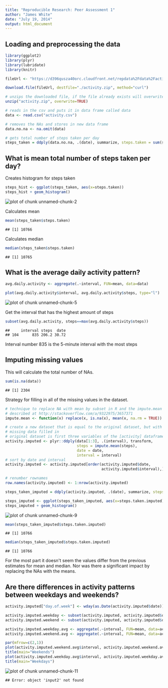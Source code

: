 ```yaml
---
title: "Reproducible Research: Peer Assessment 1"
author: "James White"
date: "July 19, 2014"
output: html_document
---
```


## Loading and preprocessing the data

```r
library(ggplot2)
library(plyr)
library(lubridate)
library(knitr)

fileUrl <- "https://d396qusza40orc.cloudfront.net/repdata%2Fdata%2Factivity.zip"

download.file(fileUrl, destfile="./activity.zip", method="curl")

# unzips the downloaded file, if the file already exists will overwrite
unzip("activity.zip", overwrite=TRUE)

# reads in the csv and puts it in data frame called data
data <- read.csv("activity.csv")

# removes the NAs and stores in new data frame
data.no.na <- na.omit(data)

# gets total number of steps taken per day
steps_taken = ddply(data.no.na, .(date), summarize, steps.taken = sum(steps))
```

## What is mean total number of steps taken per day?

Creates histogram for steps taken

```r
steps_hist <- ggplot(steps_taken, aes(x=steps.taken))
steps_hist + geom_histogram()
```

![plot of chunk unnamed-chunk-2](figure/unnamed-chunk-2.png) 

Calculates mean

```r
mean(steps_taken$steps.taken)
```

```
## [1] 10766
```
Calculates median

```r
median(steps_taken$steps.taken)
```

```
## [1] 10765
```
## What is the average daily activity pattern?

```r
avg.daily.activity <- aggregate(.~interval, FUN=mean, data=data)

plot(avg.daily.activity$interval, avg.daily.activity$steps, type="l")
```

![plot of chunk unnamed-chunk-5](figure/unnamed-chunk-5.png) 

Get the interval that has the highest amount of steps

```r
subset(avg.daily.activity, steps==max(avg.daily.activity$steps))
```

```
##     interval steps  date
## 104      835 206.2 30.72
```
Interval number 835 is the 5-minute interval with the most steps

## Imputing missing values

This will calculate the total number of NAs.

```r
sum(is.na(data))
```

```
## [1] 2304
```
Strategy for filling in all of the missing values in the dataset.

```r
# technique to replace NA with mean by subset in R and the impute.mean function 
# described at http://stackoverflow.com/a/9322975/3657371
impute.mean <- function(x) replace(x, is.na(x), mean(x, na.rm = TRUE))

# create a new dataset that is equal to the original dataset, but with the 
# missing data filled in
# original dataset is first three variables of the [activity] dataframe
activity.imputed <- plyr::ddply(data[1:3], .(interval), transform,
                                steps = impute.mean(steps),
                                date = date,
                                interval = interval)
# sort by date and interval
activity.imputed <- activity.imputed[order(activity.imputed$date,
                                           activity.imputed$interval),]

# renumber rownames
row.names(activity.imputed) <- 1:nrow(activity.imputed)
```


```r
steps_taken_imputed = ddply(activity.imputed, .(date), summarize, steps.taken.imputed = sum(steps))

steps_imputed <- ggplot(steps_taken_imputed, aes(x=steps.taken.imputed))
steps_imputed + geom_histogram()
```

![plot of chunk unnamed-chunk-9](figure/unnamed-chunk-9.png) 


```r
mean(steps_taken_imputed$steps.taken.imputed)
```

```
## [1] 10766
```

```r
median(steps_taken_imputed$steps.taken.imputed)
```

```
## [1] 10766
```

For the most part it doesn't seem the values differ from the previous estimates for mean and median. Nor was there a significant impact by replacing the NAs with the means.

## Are there differences in activity patterns between weekdays and weekends?

```r
activity.imputed["day.of.week"] <- wday(as.Date(activity.imputed$date))

activity.imputed.weekday <- subset(activity.imputed, activity.imputed$day.of.week == 2 | activity.imputed$day.of.week == 3 | activity.imputed$day.of.week == 4 | activity.imputed$day.of.week == 5 | activity.imputed$day.of.week == 6 )
activity.imputed.weekend <- subset(activity.imputed, activity.imputed$day.of.week == 1 | activity.imputed$day.of.week == 7)

activity.imputed.weekday.avg <- aggregate(.~interval, FUN=mean, data=activity.imputed.weekday)
activity.imputed.weekend.avg <- aggregate(.~interval, FUN=mean, data=activity.imputed.weekend)

par(mfrow=c(2,1)) 
plot(activity.imputed.weekend.avg$interval, activity.imputed.weekend.avg$steps, type="l")
title(main="Weekends")
plot(activity.imputed.weekday.avg$interval, activity.imputed.weekday.avg$steps, type="l")
title(main="Weekdays")
```

![plot of chunk unnamed-chunk-11](figure/unnamed-chunk-11.png) 


```
## Error: object 'input2' not found
```
